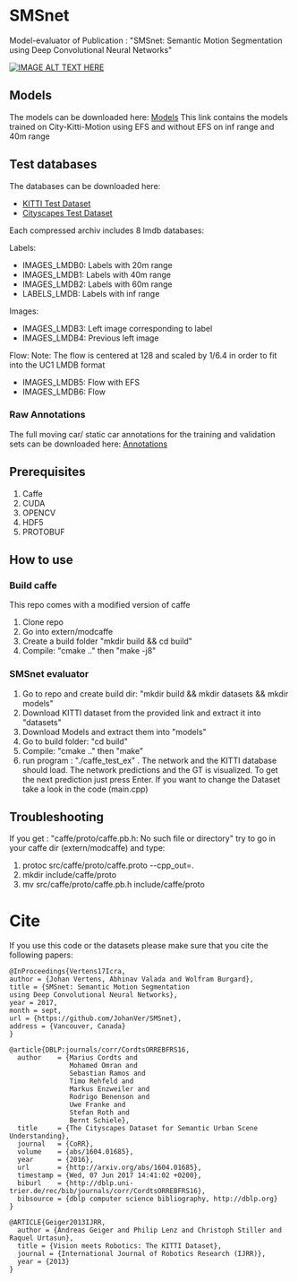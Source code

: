# SMSnet
Model-evaluator of Publication : "SMSnet: Semantic Motion Segmentation using Deep Convolutional Neural Networks"

[![IMAGE ALT TEXT HERE](https://img.youtube.com/vi/oTL7l7ZuQpM/0.jpg)](https://www.youtube.com/watch?v=oTL7l7ZuQpM)

## Models
The models can be downloaded here: [Models](http://aisdatasets.informatik.uni-freiburg.de/smsnet/models.tar.gz)
This link contains the models trained on City-Kitti-Motion using EFS and without EFS on inf range and 40m range

## Test databases
The databases can be downloaded here:
- [KITTI Test Dataset](http://aisdatasets.informatik.uni-freiburg.de/smsnet/datasets/kitti.tar.gz)
- [Cityscapes Test Dataset](http://aisdatasets.informatik.uni-freiburg.de/smsnet/datasets/city.tar.gz)

Each compressed archiv includes 8 lmdb databases:

Labels:
- IMAGES_LMDB0: Labels with 20m range
- IMAGES_LMDB1: Labels with 40m range
- IMAGES_LMDB2: Labels with 60m range
- LABELS_LMDB:  Labels with inf range

Images:
- IMAGES_LMDB3: Left image corresponding to label
- IMAGES_LMDB4: Previous left image

Flow:
Note: The flow is centered at 128 and scaled by 1/6.4 in order to fit into the UC1 LMDB format
- IMAGES_LMDB5: Flow with EFS 
- IMAGES_LMDB6: Flow

### Raw Annotations
The full moving car/ static car annotations for the training and validation sets can be downloaded here: [Annotations](http://aisdatasets.informatik.uni-freiburg.de/smsnet/cityscapes_motion_labels.tar.gz)

## Prerequisites
1. Caffe
2. CUDA
3. OPENCV
4. HDF5
5. PROTOBUF

## How to use

### Build caffe
This repo comes with a modified version of caffe
1. Clone repo
2. Go into extern/modcaffe
3. Create a build folder "mkdir build && cd build"
4. Compile: "cmake .." then "make -j8"

### SMSnet evaluator
1. Go to repo and create build dir: "mkdir build && mkdir datasets && mkdir models"
2. Download KITTI dataset from the provided link and extract it into "datasets"
3. Download Models and extract them into "models"
4. Go to build folder: "cd build"
5. Compile: "cmake .." then "make"
6. run program : "./caffe_test_ex" . The network and the KITTI database should load. The network predictions and the GT is visualized. To get the next prediction just press Enter.
   If you want to change the Dataset take a look in the code (main.cpp)

## Troubleshooting
If you get : "caffe/proto/caffe.pb.h: No such file or directory" try to go in your caffe dir (extern/modcaffe) and type:
1. protoc src/caffe/proto/caffe.proto --cpp_out=.
2. mkdir include/caffe/proto
3. mv src/caffe/proto/caffe.pb.h include/caffe/proto

# Cite
If you use this code or the datasets please make sure that you cite the following papers:

~~~~ 
@InProceedings{Vertens17Icra,
author = {Johan Vertens, Abhinav Valada and Wolfram Burgard},
title = {SMSnet: Semantic Motion Segmentation
using Deep Convolutional Neural Networks},
year = 2017,
month = sept,
url = {https://github.com/JohanVer/SMSnet},
address = {Vancouver, Canada}
}
~~~~

~~~~
@article{DBLP:journals/corr/CordtsORREBFRS16,
  author    = {Marius Cordts and
               Mohamed Omran and
               Sebastian Ramos and
               Timo Rehfeld and
               Markus Enzweiler and
               Rodrigo Benenson and
               Uwe Franke and
               Stefan Roth and
               Bernt Schiele},
  title     = {The Cityscapes Dataset for Semantic Urban Scene Understanding},
  journal   = {CoRR},
  volume    = {abs/1604.01685},
  year      = {2016},
  url       = {http://arxiv.org/abs/1604.01685},
  timestamp = {Wed, 07 Jun 2017 14:41:02 +0200},
  biburl    = {http://dblp.uni-trier.de/rec/bib/journals/corr/CordtsORREBFRS16},
  bibsource = {dblp computer science bibliography, http://dblp.org}
}
~~~~

~~~~
@ARTICLE{Geiger2013IJRR,
  author = {Andreas Geiger and Philip Lenz and Christoph Stiller and Raquel Urtasun},
  title = {Vision meets Robotics: The KITTI Dataset},
  journal = {International Journal of Robotics Research (IJRR)},
  year = {2013}
}
~~~~
